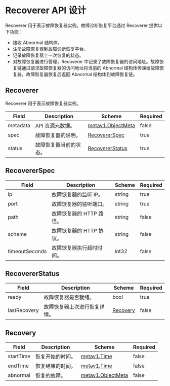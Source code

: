 # Recoverer API 设计

Recoverer 用于表示故障恢复器实例。故障诊断恢复平台通过 Recoverer 提供以下功能：

* 接收 Abnormal 结构体。
* 注册故障恢复器到故障诊断恢复平台。
* 记录故障恢复器上一次恢复的状态。
* 对故障恢复器进行管理，Recoverer 中记录了故障恢复器的访问地址。故障恢复链通过请求故障恢复器的访问地址将当前的 Abnormal 结构体传递给故障恢复器，故障恢复器恢复后返回 Abnormal 结构体到故障恢复链。

## Recoverer

Recoverer 用于表示故障恢复器实例。

| Field | Description | Scheme | Required |
| ----- | ----------- | ------ | -------- |
| metadata | API 资源元数据。 | [metav1.ObjectMeta](https://kubernetes.io/docs/reference/generated/kubernetes-api/v1.17/#objectmeta-v1-meta) | false |
| spec | 故障恢复器的说明。 | [RecovererSpec](#recovererspec) | true |
| status | 故障恢复器当前的状态。 | [RecovererStatus](#recovererstatus) | true |

## RecovererSpec

| Field | Description | Scheme | Required |
| ----- | ----------- | ------ | -------- |
| ip | 故障恢复器的监听 IP。 | string | true |
| port | 故障恢复器的监听端口。 | string | true |
| path | 故障恢复器的 HTTP 路径。 | string | false |
| scheme | 故障恢复器的 HTTP 协议。 | string | false |
| timeoutSeconds | 故障恢复器执行超时时间。 | int32 | false |

## RecovererStatus

| Field | Description | Scheme | Required |
| ----- | ----------- | ------ | -------- |
| ready | 故障恢复器是否就绪。 | bool | true |
| lastRecovery | 故障恢复器上次进行恢复详情。 | [Recovery](#recovery) | false |

## Recovery

| Field | Description | Scheme | Required |
| ----- | ----------- | ------ | -------- |
| startTime | 恢复开始的时间。 | [metav1.Time](https://kubernetes.io/docs/reference/generated/kubernetes-api/v1.17/#time-v1-meta) | false |
| endTime | 恢复结束的时间。 | [metav1.Time](https://kubernetes.io/docs/reference/generated/kubernetes-api/v1.17/#time-v1-meta) | false |
| abnormal | 恢复的故障。 | [metav1.ObjectMeta](https://kubernetes.io/docs/reference/generated/kubernetes-api/v1.17/#objectmeta-v1-meta) | false |

